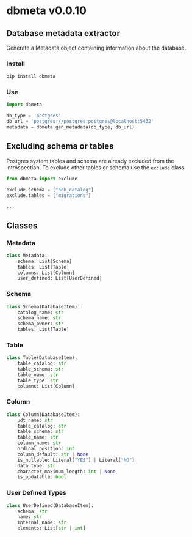 # dbmeta v0.0.10
## Database metadata extractor

Generate a Metadata object containing information about the database.

### Install
```bash
pip install dbmeta
```

### Use
```python
import dbmeta

db_type = 'postgres'
db_url = 'postgres://postgres:postgres@localhost:5432'
metadata = dbmeta.gen_metadata(db_type, db_url)
```

## Excluding schema or tables

Postgres system tables and schema are already excluded from the introspection.
To exclude other tables or schema use the `exclude` class

```python
from dbmeta import exclude

exclude.schema = ["hdb_catalog"]
exclude.tables = ["migrations"]

...
```

## Classes

### Metadata

```python
class Metadata:
    schema: List[Schema]
    tables: List[Table]
    columns: List[Column]
    user_defined: List[UserDefined]

```


### Schema

```python
class Schema(DatabaseItem):
    catalog_name: str
    schema_name: str
    schema_owner: str
    tables: List[Table]
```
### Table

```python
class Table(DatabaseItem):
    table_catalog: str
    table_schema: str
    table_name: str
    table_type: str
    columns: List[Column]
```

### Column
```python
class Column(DatabaseItem):
    udt_name: str
    table_catalog: str
    table_schema: str
    table_name: str
    column_name: str
    ordinal_position: int
    column_default: str | None
    is_nullable: Literal["YES"] | Literal["NO"]
    data_type: str
    character_maximum_length: int | None
    is_updatable: bool

```

### User Defined Types

```python
class UserDefined(DatabaseItem):
    schema: str
    name: str
    internal_name: str
    elements: List[str | int]

```

